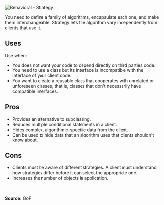 ![Behavioral - Strategy](https://user-images.githubusercontent.com/60556559/152667864-33fcdd51-072c-4311-a235-baf53c6fd06d.png)

<p>You need to define a family of algorithms, encapsulate each one, and make them interchangeable. Strategy lets the algorithm vary independently from clients that use it.</p>

<h2>Uses</h2>
<p>Use when:</p>
<ul>
	<li>You does not want your code to depend directly on third parties code.</li>
	<li>You need to use a class but its interface is incompatible with the interface of your client code.</li>
	<li>You want to create a reusable class that cooperates with unrelated or unforeseen classes, that is, classes that don't necessarily have compatible interfaces.</li>
</ul>

<h2>Pros</h2>
<ul>
    <li>Provides an alternative to subclassing.</li>
	<li>Reduces multiple conditional statements in a client.</li>
	<li>Hides complex, algorithmic-specific data from the client.</li>
    <li>Can be used to hide data that an algorithm uses that clients shouldn't know about.</li>
</ul>
<h2>Cons</h2>
<ul>
	<li>Clients must be aware of different strategies. A client must understand how strategies differ before it can select the appropriate one.</li>
    <li>Increases the number of objects in application.</li>
</ul>
<br>
<br>
<b>Source:</b> GoF